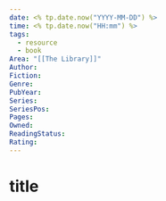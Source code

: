 ```yaml
---
date: <% tp.date.now("YYYY-MM-DD") %>
time: <% tp.date.now("HH:mm") %>
tags:
  - resource
  - book
Area: "[[The Library]]"
Author: 
Fiction: 
Genre: 
PubYear: 
Series: 
SeriesPos: 
Pages: 
Owned: 
ReadingStatus: 
Rating:
---
```

# title